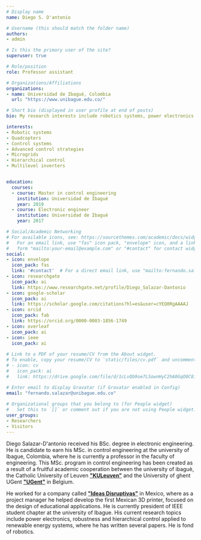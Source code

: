 ```yaml
---
# Display name
name: Diego S. D'antonio

# Username (this should match the folder name)
authors:
- admin

# Is this the primary user of the site?
superuser: true

# Role/position
role: Professor assistant

# Organizations/Affiliations
organizations:
- name: Universidad de Ibagué, Colombia
  url: "https://www.unibague.edu.co/"

# Short bio (displayed in user profile at end of posts)
bio: My research interests include robotics systems, power electronics and advanced control strategies.

interests:
- Robotic systems
- Quadcopters
- Control systems
- Advanced control strategies
- Microgrids
- Hierarchical control
- Multilevel inverters


education:
  courses:
  - course: Master in control engineering
    institution: Universidad de Ibagué
    year: 2019
  - course: Electronic engineer
    institution: Universidad de Ibagué
    year: 2017

# Social/Academic Networking
# For available icons, see: https://sourcethemes.com/academic/docs/widgets/#icons
#   For an email link, use "fas" icon pack, "envelope" icon, and a link in the
#   form "mailto:your-email@example.com" or "#contact" for contact widget.
social:
- icon: envelope
  icon_pack: fas
  link: '#contact'  # For a direct email link, use "mailto:fernando.salazar@unibague.edu.co".
- icon: researchgate
  icon_pack: ai
  link: https://www.researchgate.net/profile/Diego_Salazar-Dantonio
- icon: google-scholar
  icon_pack: ai
  link: https://scholar.google.com/citations?hl=es&user=cYEQ0RgAAAAJ
- icon: orcid
  icon_pack: fab
  link: https://orcid.org/0000-0003-1856-1749
- icon: overleaf
  icon_pack: ai
- icon: ieee
  icon_pack: ai
  
# Link to a PDF of your resume/CV from the About widget.
# To enable, copy your resume/CV to `static/files/cv.pdf` and uncomment the lines below.  
# - icon: cv
#   icon_pack: ai
#   link: https://drive.google.com/file/d/1cLvQb9oe7LSownHyC2hA0GqO0C8ioIdD/view

# Enter email to display Gravatar (if Gravatar enabled in Config)
email: "fernando.salazar@unibague.edu.co"
  
# Organizational groups that you belong to (for People widget)
#   Set this to `[]` or comment out if you are not using People widget.  
user_groups:
- Researchers
- Visitors
---
```


Diego Salazar-D'antonio received his BSc. degree in electronic engineering. He is candidate to earn his MSc. in control engineering at the university of Ibague, Colombia, where he is currently a professor in the faculty of engineering. This MSc. program in control engineering has been created as a result of a fruitful academic cooperation between the university of ibaguè, the Catholic University of Leuven **["KULeuven"](https://www.kuleuven.be/english//)** and the University of ghent UGent **["UGent"](https://www.ugent.be/)** in Belgium.

He worked for a company called **["Ideas Disruptivas"](https://ideasdisruptivas.com/)** in Mexico, where as a project manager he helped develop the first Mexican 3D printer, focused on the design of educational applications. He is currently president of IEEE student chapter at the university of Ibague. His current research topics include power electronics, robustness and hierarchical control applied to renewable energy systems, where he has written several papers. He is fond of robotics.
